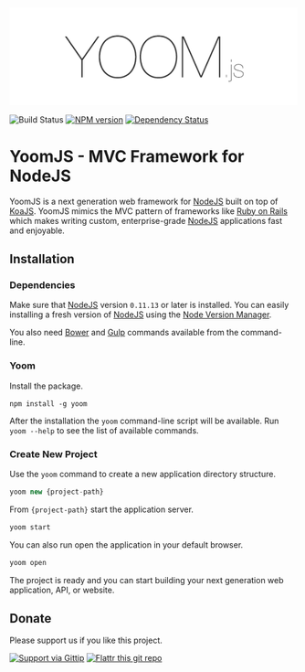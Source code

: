 ![](./logo.png)

![Build Status](https://travis-ci.org/xpepermint/yoomjs.svg?branch=master)
[![NPM version](https://badge.fury.io/js/yoom.svg)](http://badge.fury.io/js/yoom)
[![Dependency Status](https://gemnasium.com/xpepermint/yoomjs.svg)](https://gemnasium.com/xpepermint/yoomjs)

# YoomJS - MVC Framework for NodeJS

YoomJS is a next generation web framework for [NodeJS](http://nodejs.org/) built on top of [KoaJS](http://koajs.com/). YoomJS mimics the MVC pattern of frameworks like [Ruby on Rails](http://rubyonrails.org/) which makes writing custom, enterprise-grade [NodeJS](http://nodejs.org/) applications fast and enjoyable.

## Installation

### Dependencies

Make sure that [NodeJS](http://nodejs.org/) version `0.11.13` or later is installed. You can easily installing a fresh version of [NodeJS](http://nodejs.org/) using the [Node Version Manager](https://github.com/creationix/nvm).

You also need [Bower](http://www.bowserjs.org/) and [Gulp](http://gulpjs.com/) commands available from the command-line.

### Yoom

Install the package.

```
npm install -g yoom
```

After the installation the `yoom` command-line script will be available. Run `yoom --help` to see the list of available commands.

### Create New Project

Use the `yoom` command to create a new application directory structure.

``` javascript
yoom new {project-path}
```

From `{project-path}` start the application server.

``` javascript
yoom start
```

You can also run open the application in your default browser.

``` javascript
yoom open
```

The project is ready and you can start building your next generation web application, API, or website.

## Donate

Please support us if you like this project.

[![Support via Gittip](https://rawgithub.com/twolfson/gittip-badge/0.2.0/dist/gittip.png)](https://www.gittip.com/xpepermint/)
[![Flattr this git repo](https://flattr.com/_img/icons/flattr_logo_16.png)](https://flattr.com/submit/auto?user_id=Xpepermint&url=https://github.com/xpepermint/yoomjs&title=YoomJS&tags=github&category=software)


<!--

## TO-DO / NOTES

* Run Multiple HTTP instances: http://koajs.com/#app-listen-
* Node cluster
* Cookies & session: http://koajs.com/#app-keys-
* Logging: http://koajs.com/#error-handling (winston)
* HowTo KoaJS: https://github.com/koajs/examples, https://github.com/koajs/workshop
* Nginx as proxy
* doc: https://readthedocs.org/
* deployment: https://www.npmjs.org/package/forever
* deploy to heroku
* video doc like https://github.com/floatdrop/gulp-watch
* every task returns stream
* funding https://pledgie.com/

## Features
* on top of express
* middlewares
* MVC
* models
* controllers
* routes
* multiple connectors
* settings
* mongodb with mongoose
* per-model database connection support
* command-line generators
* customize boot
* extend gulp task
* gulp: gulp {task}
* npm: npm install {package} --save
* bower: bower install {package} --save
* livereload: https://chrome.google.com/webstore/detail/livereload/jnihajbhpnppcggbcgedagnkighmdlei
* streams, gulp
* default assets coffee, less, lesshat
* extendable assets pipeline
-->
